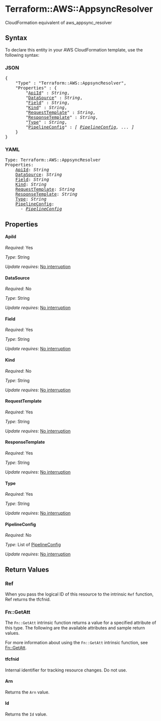 # Terraform::AWS::AppsyncResolver

CloudFormation equivalent of aws_appsync_resolver

## Syntax

To declare this entity in your AWS CloudFormation template, use the following syntax:

### JSON

<pre>
{
    "Type" : "Terraform::AWS::AppsyncResolver",
    "Properties" : {
        "<a href="#apiid" title="ApiId">ApiId</a>" : <i>String</i>,
        "<a href="#datasource" title="DataSource">DataSource</a>" : <i>String</i>,
        "<a href="#field" title="Field">Field</a>" : <i>String</i>,
        "<a href="#kind" title="Kind">Kind</a>" : <i>String</i>,
        "<a href="#requesttemplate" title="RequestTemplate">RequestTemplate</a>" : <i>String</i>,
        "<a href="#responsetemplate" title="ResponseTemplate">ResponseTemplate</a>" : <i>String</i>,
        "<a href="#type" title="Type">Type</a>" : <i>String</i>,
        "<a href="#pipelineconfig" title="PipelineConfig">PipelineConfig</a>" : <i>[ <a href="pipelineconfig.md">PipelineConfig</a>, ... ]</i>
    }
}
</pre>

### YAML

<pre>
Type: Terraform::AWS::AppsyncResolver
Properties:
    <a href="#apiid" title="ApiId">ApiId</a>: <i>String</i>
    <a href="#datasource" title="DataSource">DataSource</a>: <i>String</i>
    <a href="#field" title="Field">Field</a>: <i>String</i>
    <a href="#kind" title="Kind">Kind</a>: <i>String</i>
    <a href="#requesttemplate" title="RequestTemplate">RequestTemplate</a>: <i>String</i>
    <a href="#responsetemplate" title="ResponseTemplate">ResponseTemplate</a>: <i>String</i>
    <a href="#type" title="Type">Type</a>: <i>String</i>
    <a href="#pipelineconfig" title="PipelineConfig">PipelineConfig</a>: <i>
      - <a href="pipelineconfig.md">PipelineConfig</a></i>
</pre>

## Properties

#### ApiId

_Required_: Yes

_Type_: String

_Update requires_: [No interruption](https://docs.aws.amazon.com/AWSCloudFormation/latest/UserGuide/using-cfn-updating-stacks-update-behaviors.html#update-no-interrupt)

#### DataSource

_Required_: No

_Type_: String

_Update requires_: [No interruption](https://docs.aws.amazon.com/AWSCloudFormation/latest/UserGuide/using-cfn-updating-stacks-update-behaviors.html#update-no-interrupt)

#### Field

_Required_: Yes

_Type_: String

_Update requires_: [No interruption](https://docs.aws.amazon.com/AWSCloudFormation/latest/UserGuide/using-cfn-updating-stacks-update-behaviors.html#update-no-interrupt)

#### Kind

_Required_: No

_Type_: String

_Update requires_: [No interruption](https://docs.aws.amazon.com/AWSCloudFormation/latest/UserGuide/using-cfn-updating-stacks-update-behaviors.html#update-no-interrupt)

#### RequestTemplate

_Required_: Yes

_Type_: String

_Update requires_: [No interruption](https://docs.aws.amazon.com/AWSCloudFormation/latest/UserGuide/using-cfn-updating-stacks-update-behaviors.html#update-no-interrupt)

#### ResponseTemplate

_Required_: Yes

_Type_: String

_Update requires_: [No interruption](https://docs.aws.amazon.com/AWSCloudFormation/latest/UserGuide/using-cfn-updating-stacks-update-behaviors.html#update-no-interrupt)

#### Type

_Required_: Yes

_Type_: String

_Update requires_: [No interruption](https://docs.aws.amazon.com/AWSCloudFormation/latest/UserGuide/using-cfn-updating-stacks-update-behaviors.html#update-no-interrupt)

#### PipelineConfig

_Required_: No

_Type_: List of <a href="pipelineconfig.md">PipelineConfig</a>

_Update requires_: [No interruption](https://docs.aws.amazon.com/AWSCloudFormation/latest/UserGuide/using-cfn-updating-stacks-update-behaviors.html#update-no-interrupt)

## Return Values

### Ref

When you pass the logical ID of this resource to the intrinsic `Ref` function, Ref returns the tfcfnid.

### Fn::GetAtt

The `Fn::GetAtt` intrinsic function returns a value for a specified attribute of this type. The following are the available attributes and sample return values.

For more information about using the `Fn::GetAtt` intrinsic function, see [Fn::GetAtt](https://docs.aws.amazon.com/AWSCloudFormation/latest/UserGuide/intrinsic-function-reference-getatt.html).

#### tfcfnid

Internal identifier for tracking resource changes. Do not use.

#### Arn

Returns the <code>Arn</code> value.

#### Id

Returns the <code>Id</code> value.

